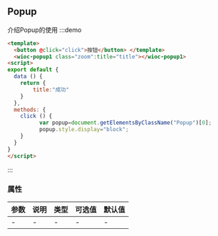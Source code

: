 <script>
export default {
  data () {
    return {
        title:"成功"
    }
  },
  methods: {
    click () {
          var popup=document.getElementsByClassName("Popup")[0];
          popup.style.display="block";
    }
  }
}
</script>
## Popup
介绍Popup的使用
:::demo
``` html
<template>
  <button @click="click">按钮</button> </template>
  <wioc-popup1 class="zoom":title="title"></wioc-popup1>
<script>
export default {
  data () {
    return {
        title:"成功"
    }
  },
  methods: {
    click () {
          var popup=document.getElementsByClassName("Popup")[0];
          popup.style.display="block";
    }
  }
}
</script>
```
:::
### 属性
| 参数      | 说明    | 类型      | 可选值       | 默认值   |
|---------- |-------- |---------- |-------------  |-------- |
| - | - | - | - | - |
